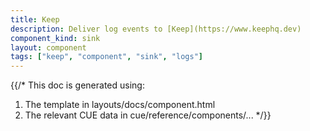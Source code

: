 ```yaml
---
title: Keep
description: Deliver log events to [Keep](https://www.keephq.dev)
component_kind: sink
layout: component
tags: ["keep", "component", "sink", "logs"]
---
```


{{/*
This doc is generated using:

1. The template in layouts/docs/component.html
2. The relevant CUE data in cue/reference/components/...
*/}}
